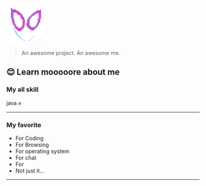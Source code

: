 <img src="_media/二向箔logo.jpg" alt="logo" width="100" height="100" title="logo"><br>
> An awesome project.
> An awesome me.
## 😊 Learn mooooore about me

### My all skill

java ✊

---
### My favorite
- For Coding
- For Browsing
- For operating system
- For chat
- For 
- Not just it...

---
